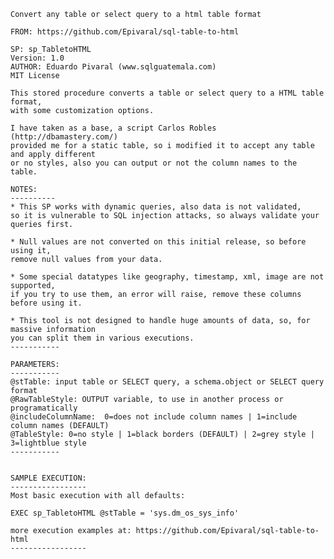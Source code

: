 	Convert any table or select query to a html table format
  	
	FROM: https://github.com/Epivaral/sql-table-to-html
  
  	SP: sp_TabletoHTML
  	Version: 1.0
	AUTHOR: Eduardo Pivaral (www.sqlguatemala.com)
	MIT License
	
	This stored procedure converts a table or select query to a HTML table format, 
	with some customization options.

	I have taken as a base, a script Carlos Robles (http://dbamastery.com/) 
	provided me for a static table, so i modified it to accept any table and apply different
	or no styles, also you can output or not the column names to the table.

	NOTES:
	----------	 
	* This SP works with dynamic queries, also data is not validated,
	so it is vulnerable to SQL injection attacks, so always validate your queries first.
	
	* Null values are not converted on this initial release, so before using it,
	remove null values from your data.
	
	* Some special datatypes like geography, timestamp, xml, image are not supported,
	if you try to use them, an error will raise, remove these columns before using it.
	
	* This tool is not designed to handle huge amounts of data, so, for massive information
	you can split them in various executions.		
	-----------

	PARAMETERS:
	-----------
	@stTable: input table or SELECT query, a schema.object or SELECT query format
	@RawTableStyle: OUTPUT variable, to use in another process or programatically
	@includeColumnName:  0=does not include column names | 1=include column names (DEFAULT)
	@TableStyle: 0=no style | 1=black borders (DEFAULT) | 2=grey style | 3=lightblue style
	-----------


	SAMPLE EXECUTION:
	-----------------
	Most basic execution with all defaults:

	EXEC sp_TabletoHTML @stTable = 'sys.dm_os_sys_info'

	more execution examples at: https://github.com/Epivaral/sql-table-to-html
	-----------------
